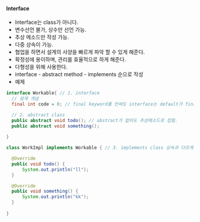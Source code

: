 #### Interface  
  - Interface는 class가 아니다.  
  - 변수선언 불가, 상수만 선언 가능.  
  - 추상 메소드만 작성 가능.  
  - 다중 상속이 가능.  
  - 협업을 하면서 설계의 사양을 빠르게 파악 할 수 있게 해준다.  
  - 확정성에 용이하며, 관리를 효율적으로 하게 해준다.  
  - 다형성을 위해 사용한다.  
  - interface - abstract method - implements 순으로 작성  
  - 예제  
  ``` java  
  interface Workable{ // 1. interface
	// 설계 개념
	final int code = 0; // final keyword를 안써도 interface는 default가 final이기 때문에 final을 안써줘도 되는데 쓰는게 좋다.

	// 2. abstract class
	public abstract void todo(); // abstract가 없어도 추상메소드로 잡힘.
	public abstract void something();
	
}

class WorkImpl implements Workable { // 3. implements class 상속과 다르게 다중이 가능

	@Override
	public void todo() {
		System.out.println("ll");
	}

	@Override
	public void something() {
		System.out.println("kk");
	} 
	
}  
```
